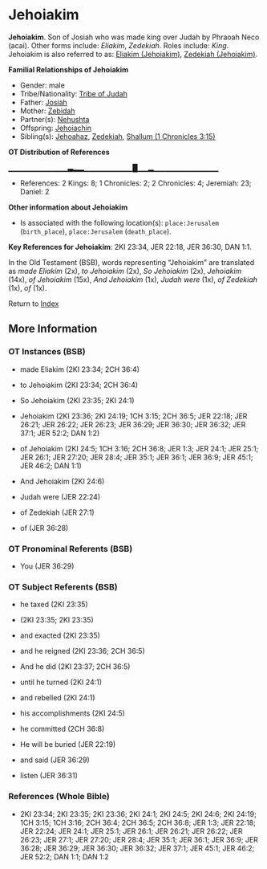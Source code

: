 # Jehoiakim
**Jehoiakim**. 
Son of Josiah who was made king over Judah by Phraoah Neco (acai). 
Other forms include: 
*Eliakim*, *Zedekiah*. 
Roles include: 
_King_. 
Jehoiakim is also referred to as: 
[Eliakim (Jehoiakim)](Eliakim.5.md), [Zedekiah (Jehoiakim)](Zedekiah.md). 




**Familial Relationships of Jehoiakim**


* Gender: male
* Tribe/Nationality: [Tribe of Judah](../../../groups/md/acai/Judah.md)
* Father: [Josiah](Josiah.md)
* Mother: [Zebidah](Zebidah.md)
* Partner(s): [Nehushta](Nehushta.md)
* Offspring: [Jehoiachin](Jehoiachin.md)
* Sibling(s): [Jehoahaz](Jehoahaz.3.md), [Zedekiah](Zedekiah.3.md), [Shallum (1 Chronicles 3:15)](Shallum.5.md)


**OT Distribution of References**

▁▁▁▁▁▁▁▁▁▁▁▃▂▂▁▁▁▁▁▁▁▁▁█▁▁▂▁▁▁▁▁▁▁▁▁▁▁▁
* References: 2 Kings: 8; 1 Chronicles: 2; 2 Chronicles: 4; Jeremiah: 23; Daniel: 2





**Other information about Jehoiakim**


* Is associated with the following location(s): 
`place:Jerusalem` (`birth_place`), `place:Jerusalem` (`death_place`). 


**Key References for Jehoiakim**: 
2KI 23:34, JER 22:18, JER 36:30, DAN 1:1. 


In the Old Testament (BSB), words representing “Jehoiakim” are translated as 
*made Eliakim* (2x), *to Jehoiakim* (2x), *So Jehoiakim* (2x), *Jehoiakim* (14x), *of Jehoiakim* (15x), *And Jehoiakim* (1x), *Judah were* (1x), *of Zedekiah* (1x), *of* (1x). 




Return to [Index](00-Index.md)

## More Information

### OT Instances (BSB)

* made Eliakim (2KI 23:34; 2CH 36:4)

* to Jehoiakim (2KI 23:34; 2CH 36:4)

* So Jehoiakim (2KI 23:35; 2KI 24:1)

* Jehoiakim (2KI 23:36; 2KI 24:19; 1CH 3:15; 2CH 36:5; JER 22:18; JER 26:21; JER 26:22; JER 26:23; JER 36:29; JER 36:30; JER 36:32; JER 37:1; JER 52:2; DAN 1:2)

* of Jehoiakim (2KI 24:5; 1CH 3:16; 2CH 36:8; JER 1:3; JER 24:1; JER 25:1; JER 26:1; JER 27:20; JER 28:4; JER 35:1; JER 36:1; JER 36:9; JER 45:1; JER 46:2; DAN 1:1)

* And Jehoiakim (2KI 24:6)

* Judah were (JER 22:24)

* of Zedekiah (JER 27:1)

* of (JER 36:28)



### OT Pronominal Referents (BSB)

* You (JER 36:29)



### OT Subject Referents (BSB)

* he taxed (2KI 23:35)

*  (2KI 23:35; 2KI 23:35)

* and exacted (2KI 23:35)

* and he reigned (2KI 23:36; 2CH 36:5)

* And he did (2KI 23:37; 2CH 36:5)

* until he turned (2KI 24:1)

* and rebelled (2KI 24:1)

* his accomplishments (2KI 24:5)

* he committed (2CH 36:8)

* He will be buried (JER 22:19)

* and said (JER 36:29)

* listen (JER 36:31)



### References (Whole Bible)

* 2KI 23:34; 2KI 23:35; 2KI 23:36; 2KI 24:1; 2KI 24:5; 2KI 24:6; 2KI 24:19; 1CH 3:15; 1CH 3:16; 2CH 36:4; 2CH 36:5; 2CH 36:8; JER 1:3; JER 22:18; JER 22:24; JER 24:1; JER 25:1; JER 26:1; JER 26:21; JER 26:22; JER 26:23; JER 27:1; JER 27:20; JER 28:4; JER 35:1; JER 36:1; JER 36:9; JER 36:28; JER 36:29; JER 36:30; JER 36:32; JER 37:1; JER 45:1; JER 46:2; JER 52:2; DAN 1:1; DAN 1:2



